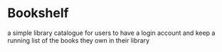 # Bookshelf
a simple library catalogue for users to have a login account and keep a running list of the books they own in their library
